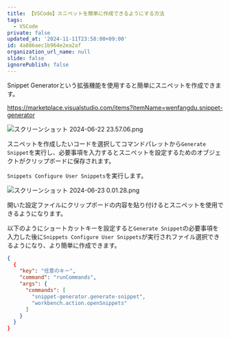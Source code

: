 ```yaml
---
title: 【VSCode】スニペットを簡単に作成できるようにする方法
tags:
  - VSCode
private: false
updated_at: '2024-11-11T23:58:00+09:00'
id: 4a886aec1b964e2ea2af
organization_url_name: null
slide: false
ignorePublish: false
---
```


Snippet Generatorという拡張機能を使用すると簡単にスニペットを作成できます。

https://marketplace.visualstudio.com/items?itemName=wenfangdu.snippet-generator

![スクリーンショット 2024-06-22 23.57.06.png](https://qiita-image-store.s3.ap-northeast-1.amazonaws.com/0/2342443/1e0b64a1-b4d7-43a9-bbd2-74217ec89703.png)

スニペットを作成したいコードを選択してコマンドパレットから`Generate Snippet`を実行し、必要事項を入力するとスニペットを設定するためのオブジェクトがクリップボードに保存されます。

`Snippets Configure User Snippets`を実行します。

![スクリーンショット 2024-06-23 0.01.28.png](https://qiita-image-store.s3.ap-northeast-1.amazonaws.com/0/2342443/cccfb97c-6f77-ce0e-3f96-f49b1fc78078.png)


開いた設定ファイルにクリップボードの内容を貼り付けるとスニペットを使用できるようになります。

以下のようにショートカットキーを設定すると`Generate Snippet`の必要事項を入力した後に`Snippets Configure User Snippets`が実行されファイル選択できるようになり、より簡単に作成できます。

```jsonc:keybindings.json
{
  {
    "key": "任意のキー",
    "command": "runCommands",
    "args": {
      "commands": [
        "snippet-generator.generate-snippet",
        "workbench.action.openSnippets"
      ]
    }
  }
}

```
